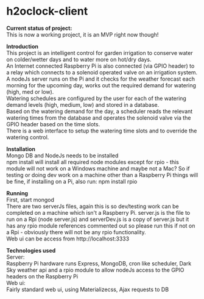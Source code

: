 # h2oclock-client
**Current status of project:**   
This is now a working project, it is an MVP right now though!   
  
**Introduction**  
This project is an intelligent control for garden irrigation to conserve water on colder/wetter days and to water more on hot/dry days.  
An Internet connected Raspberry Pi is also connected (via GPIO header) to a relay which connects to a solenoid operated valve on an irrigation system.  
A nodeJs server runs on the Pi and it checks for the weather forecast each morning for the upcoming day, works out the required demand for watering (high, med or low).  
Watering schedules are configured by the user for each of the watering demand levels (high, medium, low) and stored in a database.  
Based on the watering demand for the day, a scheduler reads the relevant watering times from the database and operates the solenoid valve via the GPIO header based on the time slots.  
There is a web interface to setup the watering time slots and to override the watering control.  
  
**Installation**  
Mongo DB and NodeJs needs to be installed  
npm install will install all required node modules except for rpio - this module will not work on a Windows machine and maybe not a Mac?  So if testing or doing dev work on a machine other than a Raspberry Pi things will be fine, if installing on a Pi, also run: npm install rpio  
  
**Running**  
First, start mongod   
There are two serverJs files, again this is so dev/testing work can be completed on a machine which isn't a Raspberry Pi.  server.js is the file to run on a Rpi (node server.js) and serverDev.js is a copy of server.js but it has any rpio module references commented out so please run this if not on a Rpi - obviously there will not be any rpio functionality.  
Web ui can be access from http://localhost:3333
  
**Technologies used**  
Server:  
Raspberry Pi hardware runs Express, MongoDB, cron like scheduler, Dark Sky weather api and a rpio module to allow nodeJs access to the GPIO headers on the Raspberry Pi  
Web ui:  
Fairly standard web ui, using Materializecss, Ajax requests to DB  
